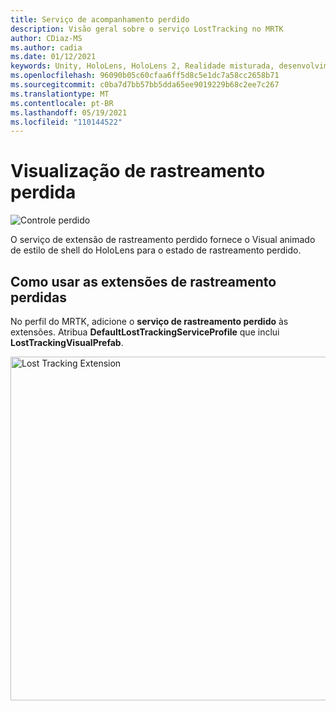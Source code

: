 ```yaml
---
title: Serviço de acompanhamento perdido
description: Visão geral sobre o serviço LostTracking no MRTK
author: CDiaz-MS
ms.author: cadia
ms.date: 01/12/2021
keywords: Unity, HoloLens, HoloLens 2, Realidade misturada, desenvolvimento, MRTK,
ms.openlocfilehash: 96090b05c60cfaa6ff5d8c5e1dc7a58cc2658b71
ms.sourcegitcommit: c0ba7d7bb57bb5dda65ee9019229b68c2ee7c267
ms.translationtype: MT
ms.contentlocale: pt-BR
ms.lasthandoff: 05/19/2021
ms.locfileid: "110144522"
---
```

# <a name="lost-tracking-visualization"></a>Visualização de rastreamento perdida

![Controle perdido](../images/lost-tracking/LostTrackingVisualization.jpg)

O serviço de extensão de rastreamento perdido fornece o Visual animado de estilo de shell do HoloLens para o estado de rastreamento perdido.

## <a name="how-to-use-lost-tracking-extensions"></a>Como usar as extensões de rastreamento perdidas

No perfil do MRTK, adicione o **serviço de rastreamento perdido** às extensões. Atribua **DefaultLostTrackingServiceProfile** que inclui **LostTrackingVisualPrefab**.

<img src="../images/lost-tracking/LostTracking_Extensions.png" width="550" alt="Lost Tracking Extension">

